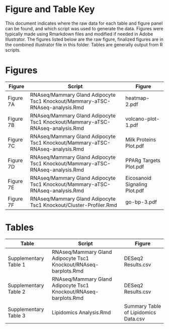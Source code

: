 Figure and Table Key
====================

This document indicates where the raw data for each table and figure panel can be found, and which script was used to generate the data.  Figures were typically made using Rmarkdown files and modified if needed in Adobe Illustrator.  The figures listed below are the raw figure, finalized figures are in the combined illustrator file in this folder.  Tables are generally output from R scripts.

# Figures

| Figure | Script | Figure |
| ------ | ------ | ------ |
| Figure 7A | RNAseq/Mammary Gland Adipocyte Tsc1 Knockout/Mammary-aTSC-RNAseq-analysis.Rmd | heatmap-2.pdf |
| Figure 7B | RNAseq/Mammary Gland Adipocyte Tsc1 Knockout/Mammary-aTSC-RNAseq-analysis.Rmd | volcano-plot-1.pdf |
| Figure 7C | RNAseq/Mammary Gland Adipocyte Tsc1 Knockout/Mammary-aTSC-RNAseq-analysis.Rmd | Milk Proteins Plot.pdf |
| Figure 7D | RNAseq/Mammary Gland Adipocyte Tsc1 Knockout/Mammary-aTSC-RNAseq-analysis.Rmd | PPARg Targets Plot.pdf |
| Figure 7E | RNAseq/Mammary Gland Adipocyte Tsc1 Knockout/Mammary-aTSC-RNAseq-analysis.Rmd | Eicosanoid Signaling Plot.pdf |
| Figure 7F | RNAseq/Mammary Gland Adipocyte Tsc1 Knockout/Cluster-Profiler.Rmd | go-bp-3.pdf |

# Tables 

| Table | Script | Figure |
| ------ | ------ | ------ |
| Supplementary Table 1 | RNAseq/Mammary Gland Adipocyte Tsc1 Knockout/RNAseq-barplots.Rmd | DESeq2 Results.csv|
| Supplementary Table 2 | RNAseq/Mammary Gland Adipocyte Tsc1 Knockout/RNAseq-barplots.Rmd | DESeq2 Results.csv|
| Supplementary Table 3 | Lipidomics Analysis.Rmd | Summary Table of Lipidomics Data.csv|